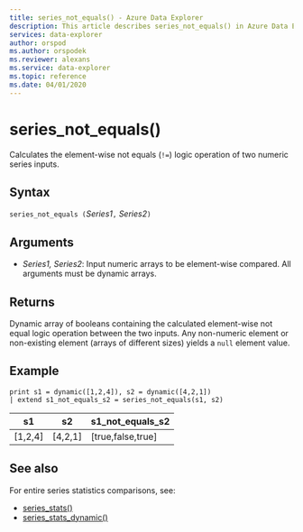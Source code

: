 ```yaml
---
title: series_not_equals() - Azure Data Explorer
description: This article describes series_not_equals() in Azure Data Explorer.
services: data-explorer
author: orspod
ms.author: orspodek
ms.reviewer: alexans
ms.service: data-explorer
ms.topic: reference
ms.date: 04/01/2020
---
```

# series_not_equals()

Calculates the element-wise not equals (`!=`) logic operation of two numeric series inputs.

## Syntax

`series_not_equals (`*Series1*`,` *Series2*`)`

## Arguments

* *Series1, Series2*: Input numeric arrays to be element-wise compared. All arguments must be dynamic arrays. 

## Returns

Dynamic array of booleans containing the calculated element-wise not equal logic operation between the two inputs. Any non-numeric element or non-existing element (arrays of different sizes) yields a `null` element value.

## Example

<!-- csl: https://help.kusto.windows.net:443/Samples -->
```kusto
print s1 = dynamic([1,2,4]), s2 = dynamic([4,2,1])
| extend s1_not_equals_s2 = series_not_equals(s1, s2)
```

|s1|s2|s1_not_equals_s2|
|---|---|---|
|[1,2,4]|[4,2,1]|[true,false,true]|

## See also

For entire series statistics comparisons, see:
* [series_stats()](series-statsfunction.md)
* [series_stats_dynamic()](series-stats-dynamicfunction.md)
